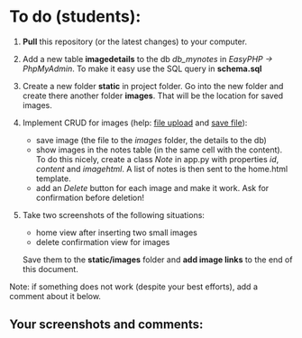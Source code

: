 # To do (students): 
1. **Pull** this repository (or the latest changes) to your computer. 
2. Add a new table **imagedetails** to the db *db_mynotes* in *EasyPHP -> PhpMyAdmin*. To make it easy use the SQL query in **schema.sql**

3. Create a new folder **static** in project folder. Go into the new folder and create there another folder **images**. That will be the location for saved images.

3. Implement CRUD for images (help: [file upload](https://webpy.org/cookbook/fileupload) and [save file](https://webpy.org/cookbook/storeupload)):
    * save image (the file to the *images* folder, the details to the db)
    * show images in the notes table (in the same cell with the content). To do this nicely, create a class *Note* in app.py with properties *id*, *content* and *imagehtml*. A list of notes is then sent to the home.html template. 
    * add an *Delete* button for each image and make it work. Ask for confirmation before deletion!

4. Take two screenshots of the following situations: 
    * home view after inserting two small images
    * delete confirmation view for images

    Save them to the **static/images** folder and **add image links** to the end of this document.

Note: if something does not work (despite your best efforts), add a comment about it below.

## Your screenshots and comments:
